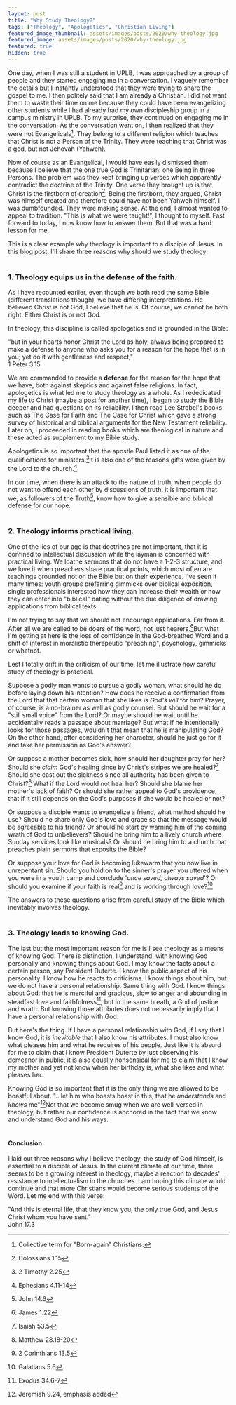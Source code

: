 ```yaml
---
layout: post
title: "Why Study Theology?"
tags: ["Theology", "Apologetics", "Christian Living"]
featured_image_thumbnail: assets/images/posts/2020/why-theology.jpg
featured_image: assets/images/posts/2020/why-theology.jpg
featured: true
hidden: true
---
```




One day, when I was still a student in UPLB, I was approached by a group of people and they started engaging me in a conversation. I vaguely remember the details but I instantly understood that they were trying to share the gospel to me. I then politely said that I am already a Christian. I did not want them to waste their time on me because they could have been evangelizing other students while I had already had my own discipleship group in a campus ministry in UPLB. To my surprise, they continued on engaging me in the conversation.  As the conversation went on, I then realized that they were not Evangelicals[^1]. They belong to a different religion which teaches that Christ is not a Person of the Trinity. They were teaching that Christ was a god, but not Jehovah (Yahweh).

Now of course as an Evangelical, I would have easily dismissed them because I believe that the one true God is Trinitarian: one Being in three Persons. The problem was they kept bringing up verses which apparently contradict the doctrine of the Trinity. One verse they brought up is that Christ is the firstborn of creation[^2]. Being the firstborn, they argued, Christ was himself created and therefore could have not been Yahweh himself. I was dumbfounded. They were making sense. At the end, I almost wanted to appeal to tradition. "This is what we were taught!", I thought to myself. Fast forward to today, I now know how to answer them. But that was a hard lesson for me. 

This is a clear example why theology is important to a disciple of Jesus. In this blog post, I'll share three reasons why should we study theology:<br><br>

### 1. Theology equips us in the defense of the faith.

As I have recounted earlier, even though we both read the same Bible (different translations though), we have differing interpretations. He believed Christ is not God, I believe that he is. Of course, we cannot be both right. Either Christ is or not God.

In theology, this discipline is called apologetics and is grounded in the Bible: 

"but in your hearts honor Christ the Lord as holy, always being prepared to make a defense to anyone who asks you for a reason for the hope that is in you; yet do it with gentleness and respect,"<br>1 Peter 3.15

We are commanded to provide a **defense** for the reason for the hope that we have, both against skeptics and against false religions. In fact, apologetics is what led me to study theology as a whole. As I rededicated my life to Christ (maybe a post for another time), I began to study the Bible deeper and had questions on its reliability. I then read Lee Strobel's books such as The Case for Faith and The Case for Christ which gave a strong survey of historical and biblical arguments for the New Testament reliability. Later on, I proceeded in reading books which are theological in nature and these acted as supplement to my Bible study.

Apologetics is so important that the apostle Paul listed it as one of the qualifications for ministers.[^3]It is also one of the reasons gifts were given by the Lord to the church.[^4]

In our time, when there is an attack to the nature of truth, when people do not want to offend each other by discussions of truth, it is important that we, as followers of the Truth[^5], know how to give a sensible and biblical defense for our hope.<br><br>

### 2. Theology informs practical living.

One of the lies of our age is that doctrines are not important, that it is confined to intellectual discussion while the layman is concerned with practical living. We loathe sermons that do not have a 1-2-3 structure, and we love it when preachers share practical points, which most often are teachings grounded not on the Bible but on their experience. I've seen it many times: youth groups preferring gimmicks over biblical exposition, single professionals interested how they can increase their wealth or how they can enter into "biblical" dating without the due diligence of drawing applications from biblical texts.

I'm not trying to say that we should not encourage applications. Far from it. After all we are called to be doers of the word, not just hearers.[^6]But what I'm getting at here is the loss of confidence in the God-breathed Word and a shift of interest in moralistic therepeutic "preaching", psychology, gimmicks or whatnot.

Lest I totally drift in the criticism of our time, let me illustrate how careful study of theology is practical.

Suppose a godly man wants to pursue a godly woman, what should he do before laying down his intention? How does he receive a confirmation from the Lord that that certain woman that she likes is *God's will* for him? Prayer, of course, is a no-brainer as well as godly counsel. But should he wait for a "still small voice" from the Lord? Or maybe should he wait until he accidentally reads a passage about marriage? But what if he intentionally looks for those passages, wouldn't that mean that he is manipulating God? On the other hand, after considering her character, should he just go for it and take her permission as God's answer?

Or suppose a mother becomes sick, how should her daughter pray for her? Should she *claim* God's healing since by Christ's stripes we are healed?[^7] Should she cast out the sickness since all authority has been given to Christ?[^8] What if the Lord would not heal her? Should she blame her mother's lack of faith? Or should she rather appeal to God's providence, that if it still depends on the God's purposes if she would be healed or not?

Or suppose a disciple wants to evangelize a friend, what method should he use? Should he share only God's love and grace so that the message would be agreeable to his friend? Or should he start by warning him of the coming wrath of God to unbelievers? Should he bring him to a lively church where Sunday services look like musicals? Or should he bring him to a church that preaches plain sermons that exposits the Bible? 

Or suppose your love for God is becoming lukewarm that you now live in unrepentant sin. Should you hold on to the sinner's prayer you uttered when you were in a youth camp and conclude '*once saved, always saved*'? Or should you examine if your faith is real[^9] and is working through love?[^10]

The answers to these questions arise from careful study of the Bible which inevitably involves theology.<br><br>

### 3. Theology leads to knowing God.

The last but the most important reason for me is I see theology as a means of knowing God. There is distinction, I understand, with knowing God personally and knowing things about God. I may know the facts about a certain person, say President Duterte. I know the public aspect of his personality. I know how he reacts to criticisms. I know things about him, but we do not have a personal relationship. Same thing with God. I know things about God: that he is merciful and gracious, slow to anger and abounding in steadfast love and faithfulness[^11], but in the same breath, a God of justice and wrath. But knowing those attributes does not necessarily imply that I have a personal relationship with God.

But here's the thing. If I have a personal relationship with God, if I say that I know God, it is *inevitable* that I also know his attributes. I must also know what pleases him and what he requires of his people. Just like it is absurd for me to claim that I know President Duterte by just observing his demeanor in public, it is also equally nonsensical for me to claim that I know my mother and yet not know when her birthday is, what she likes and  what pleases her.

Knowing God is so important that it is the only thing we are allowed to be boastful about.  "...let him who boasts boast in this, that he *understands* and *knows* me"[^12]Not that we become smug when we are well-versed in theology, but rather our confidence is anchored in the fact that we know and understand God and his ways.<br><br>

#### Conclusion

I laid out three reasons why I believe theology, the study of God himself, is essential to a disciple of Jesus. In the current climate of our time, there seems to be a growing interest in theology, maybe a reaction to decades' resistance to intellectualism in the churches. I am hoping this climate would continue and that more Christians would become serious students of the Word. Let me end with this verse:

"And this is eternal life, that they know you, the only true God, and Jesus Christ whom you have sent."<br>John 17.3

[^1]: Collective term for "Born-again" Christians.
[^2]: Colossians 1.15
[^3]: 2 Timothy 2.25
[^4]: Ephesians 4.11-14
[^5]: John 14.6
[^6]: James 1.22
[^7]: Isaiah 53.5
[^8]: Matthew 28.18-20
[^9]: 2 Corinthians 13.5
[^10]: Galatians 5.6
[^11]: Exodus 34.6-7
[^12]: Jeremiah 9.24, emphasis added
